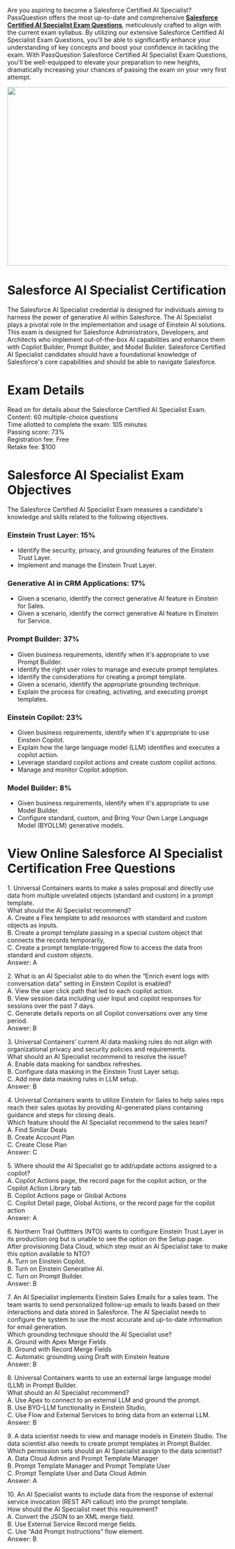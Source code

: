 <p>Are you aspiring to become a Salesforce Certified AI Specialist? PassQuestion offers the most up-to-date and comprehensive <strong><a href="https://www.passquestion.com/salesforce-ai-specialist.html">Salesforce Certified AI Specialist Exam Questions</a></strong>, meticulously crafted to align with the current exam syllabus. By utilizing our extensive Salesforce Certified AI Specialist Exam Questions, you&#39;ll be able to significantly enhance your understanding of key concepts and boost your confidence in tackling the exam. With PassQuestion Salesforce Certified AI Specialist Exam Questions, you&#39;ll be well-equipped to elevate your preparation to new heights, dramatically increasing your chances of passing the exam on your very first attempt.&nbsp;</p>

<p><img alt="" src="https://www.passquestion.com/uploads/pqcom/images/20240925/e7172cea1299efc35159d2fda0ac3836.png" style="height:408px; width:612px" /></p>

<h1>Salesforce AI Specialist Certification</h1>

<p>The Salesforce AI Specialist credential is designed for individuals aiming to harness the power of generative AI within Salesforce. The AI Specialist plays a pivotal role in the implementation and usage of Einstein AI solutions. This exam is designed for Salesforce Administrators, Developers, and Architects who implement out-of-the-box AI capabilities and enhance them with Copilot Builder, Prompt Builder, and Model Builder. Salesforce Certified AI Specialist candidates should have a foundational knowledge of Salesforce&#39;s core capabilities and should be able to navigate Salesforce.&nbsp;</p>

<h1>Exam Details</h1>

<p>Read on for details about the Salesforce Certified AI Specialist Exam.<br />
Content: 60 multiple-choice questions<br />
Time allotted to complete the exam: 105 minutes<br />
Passing score: 73%<br />
Registration fee: Free&nbsp;<br />
Retake fee: $100</p>

<h1>Salesforce AI Specialist Exam Objectives</h1>

<p>The Salesforce Certified AI Specialist Exam measures a candidate&#39;s knowledge and skills related to the following objectives.</p>

<h3>Einstein Trust Layer: 15%</h3>

<ul>
	<li>Identify the security, privacy, and grounding features of the Einstein Trust Layer.</li>
	<li>Implement and manage the Einstein Trust Layer.</li>
</ul>

<h3>Generative AI in CRM Applications: 17%</h3>

<ul>
	<li>Given a scenario, identify the correct generative AI feature in Einstein for Sales.</li>
	<li>Given a scenario, identify the correct generative AI feature in Einstein for Service.</li>
</ul>

<h3>Prompt Builder: 37%</h3>

<ul>
	<li>Given business requirements, identify when it&#39;s appropriate to use Prompt Builder.</li>
	<li>Identify the right user roles to manage and execute prompt templates.</li>
	<li>Identify the considerations for creating a prompt template.</li>
	<li>Given a scenario, identify the appropriate grounding technique.</li>
	<li>Explain the process for creating, activating, and executing prompt templates.</li>
</ul>

<h3>Einstein Copilot: 23%</h3>

<ul>
	<li>Given business requirements, identify when it&#39;s appropriate to use Einstein Copilot.</li>
	<li>Explain how the large language model (LLM) identifies and executes a copilot action.</li>
	<li>Leverage standard copilot actions and create custom copilot actions.</li>
	<li>Manage and monitor Copilot adoption.</li>
</ul>

<h3>Model Builder: 8%</h3>

<ul>
	<li>Given business requirements, identify when it&#39;s appropriate to use Model Builder.</li>
	<li>Configure standard, custom, and Bring Your Own Large Language Model (BYOLLM) generative models.</li>
</ul>

<h1>View Online Salesforce AI Specialist Certification Free Questions</h1>

<p>1. Universal Containers wants to make a sales proposal and directly use data from multiple unrelated objects (standard and custom) in a prompt template.<br />
What should the AI Specialist recommend?<br />
A. Create a Flex template to add resources with standard and custom objects as inputs.<br />
B. Create a prompt template passing in a special custom object that connects the records temporarily,<br />
C. Create a prompt template-triggered flow to access the data from standard and custom objects.<br />
Answer: A</p>

<p>2. What is an AI Specialist able to do when the &ldquo;Enrich event logs with conversation data&quot; setting in Einstein Copilot is enabled?<br />
A. View the user click path that led to each copilot action.<br />
B. View session data including user Input and copilot responses for sessions over the past 7 days.<br />
C. Generate details reports on all Copilot conversations over any time period.<br />
Answer: B</p>

<p>3. Universal Containers&rsquo; current AI data masking rules do not align with organizational privacy and security policies and requirements.<br />
What should an AI Specialist recommend to resolve the issue?<br />
A. Enable data masking for sandbox refreshes.<br />
B. Configure data masking in the Einstein Trust Layer setup.<br />
C. Add new data masking rules in LLM setup.<br />
Answer: B</p>

<p>4. Universal Containers wants to utilize Einstein for Sales to help sales reps reach their sales quotas by providing Al-generated plans containing guidance and steps for closing deals.<br />
Which feature should the AI Specialist recommend to the sales team?<br />
A. Find Similar Deals<br />
B. Create Account Plan<br />
C. Create Close Plan<br />
Answer: C</p>

<p>5. Where should the AI Specialist go to add/update actions assigned to a copilot?<br />
A. Copilot Actions page, the record page for the copilot action, or the Copilot Action Library tab<br />
B. Copilot Actions page or Global Actions<br />
C. Copilot Detail page, Global Actions, or the record page for the copilot action<br />
Answer: A</p>

<p>6. Northern Trail Outfitters (NTO) wants to configure Einstein Trust Layer in its production org but is unable to see the option on the Setup page.<br />
After provisioning Data Cloud, which step must an Al Specialist take to make this option available to NTO?<br />
A. Turn on Einstein Copilot.<br />
B. Turn on Einstein Generative AI.<br />
C. Turn on Prompt Builder.<br />
Answer: B</p>

<p>7. An AI Specialist implements Einstein Sales Emails for a sales team. The team wants to send personalized follow-up emails to leads based on their interactions and data stored in Salesforce. The AI Specialist needs to configure the system to use the most accurate and up-to-date information for email generation.<br />
Which grounding technique should the AI Specialist use?<br />
A. Ground with Apex Merge Fields<br />
B. Ground with Record Merge Fields<br />
C. Automatic grounding using Draft with Einstein feature<br />
Answer: B</p>

<p>8. Universal Containers wants to use an external large language model (LLM) in Prompt Builder.<br />
What should an AI Specialist recommend?<br />
A. Use Apex to connect to an external LLM and ground the prompt.<br />
B. Use BYO-LLM functionality in Einstein Studio,<br />
C. Use Flow and External Services to bring data from an external LLM.<br />
Answer: B</p>

<p>9. A data scientist needs to view and manage models in Einstein Studio. The data scientist also needs to create prompt templates in Prompt Builder.<br />
Which permission sets should an AI Specialist assign to the data scientist?<br />
A. Data Cloud Admin and Prompt Template Manager<br />
B. Prompt Template Manager and Prompt Template User<br />
C. Prompt Template User and Data Cloud Admin<br />
Answer: A</p>

<p>10. An AI Specialist wants to include data from the response of external service invocation (REST API callout) into the prompt template.<br />
How should the AI Specialist meet this requirement?<br />
A. Convert the JSON to an XML merge field.<br />
B. Use External Service Record merge fields.<br />
C. Use &ldquo;Add Prompt Instructions&rdquo; flow element.<br />
Answer: B</p>
